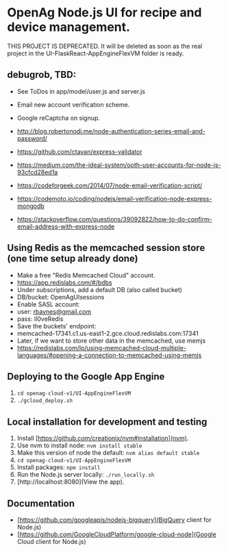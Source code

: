 # OpenAg Node.js UI for recipe and device management.

THIS PROJECT IS DEPRECATED.  It will be deleted as soon as the real project in the UI-FlaskReact-AppEngineFlexVM folder is ready.


## debugrob, TBD:
- See ToDos in app/model/user.js  and server.js
- Email new account verification scheme.
- Google reCaptcha on signup.

- http://blog.robertonodi.me/node-authentication-series-email-and-password/
- https://github.com/ctavan/express-validator
- https://medium.com/the-ideal-system/ooth-user-accounts-for-node-js-93cfcd28ed1a
- https://codeforgeek.com/2014/07/node-email-verification-script/
- https://codemoto.io/coding/nodejs/email-verification-node-express-mongodb
- https://stackoverflow.com/questions/39092822/how-to-do-confirm-email-address-with-express-node

## Using Redis as the memcached session store (one time setup already done)
- Make a free "Redis Memcached Cloud" account.
 - https://app.redislabs.com/#/bdbs
 - Under subscriptions, add a default DB (also called bucket)
  - DB/bucket: OpenAgUIsessions
  - Enable SASL account:       
   - user: rbaynes@gmail.com
   - pass: Il0veRedis
  - Save the buckets' endpoint:
   - memcached-17341.c1.us-east1-2.gce.cloud.redislabs.com:17341
 - Later, if we want to store other data in the memcached, use memjs
  - https://redislabs.com/lp/using-memcached-cloud-multiple-languages/#opening-a-connection-to-memcached-using-memjs

## Deploying to the Google App Engine
1. `cd openag-cloud-v1/UI-AppEngineFlexVM`
2. `./gcloud_deploy.sh`

## Local installation for development and testing

1. Install [https://github.com/creationix/nvm#installation](nvm).
2. Use nvm to install node: `nvm install stable`
3. Make this version of node the default: `nvm alias default stable`
4. `cd openag-cloud-v1/UI-AppEngineFlexVM`
5. Install packages: `npm install`
6. Run the Node.js server locally: `./run_locally.sh`
7. [http://localhost:8080](View the app). 


## Documentation 
- [https://github.com/googleapis/nodejs-bigquery](BigQuery client for Node.js)
- [https://github.com/GoogleCloudPlatform/google-cloud-node](Google Cloud client for Node.js)

